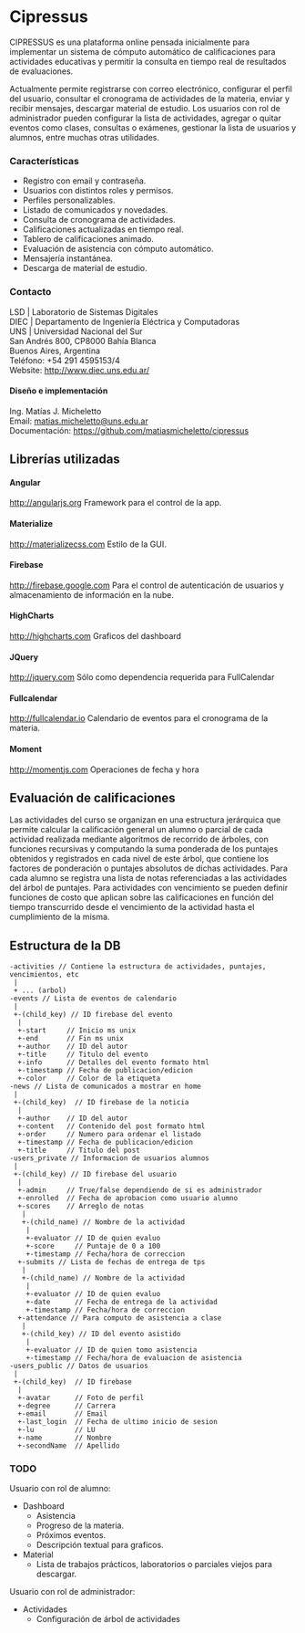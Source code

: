 # Cipressus

CIPRESSUS es una plataforma online pensada inicialmente para implementar un sistema de cómputo automático de calificaciones para actividades educativas y permitir la consulta en tiempo real de resultados de evaluaciones. 

Actualmente permite registrarse con correo electrónico, configurar el perfil del usuario, consultar el cronograma de actividades de la materia, enviar y recibir mensajes, descargar material de estudio. Los usuarios con rol de administrador pueden configurar la lista de actividades, agregar o quitar eventos como clases, consultas o exámenes, gestionar la lista de usuarios y alumnos, entre muchas otras utilidades.


### Características
  - Registro con email y contraseña.
  - Usuarios con distintos roles y permisos.
  - Perfiles personalizables.
  - Listado de comunicados y novedades.
  - Consulta de cronograma de actividades.
  - Calificaciones actualizadas en tiempo real.
  - Tablero de calificaciones animado.
  - Evaluación de asistencia con cómputo automático.
  - Mensajería instantánea.
  - Descarga de material de estudio.


### Contacto
LSD | Laboratorio de Sistemas Digitales  
DIEC | Departamento de Ingeniería Eléctrica y Computadoras  
UNS | Universidad Nacional del Sur  
San Andrés 800, CP8000 Bahía Blanca  
Buenos Aires, Argentina  
Teléfono: +54 291 4595153/4  
Website: http://www.diec.uns.edu.ar/  


#### Diseño e implementación
Ing. Matías J. Micheletto  
Email: matias.micheletto@uns.edu.ar  
Documentación: https://github.com/matiasmicheletto/cipressus  



## Librerías utilizadas
#### Angular
http://angularjs.org
Framework para el control de la app.
#### Materialize
http://materializecss.com
Estilo de la GUI.
#### Firebase
http://firebase.google.com
Para el control de autenticación de usuarios y almacenamiento de información en la nube.
#### HighCharts
http://highcharts.com
Graficos del dashboard
#### JQuery
http://jquery.com
Sólo como dependencia requerida para FullCalendar
#### Fullcalendar
http://fullcalendar.io
Calendario de eventos para el cronograma de la materia. 
#### Moment
http://momentjs.com
Operaciones de fecha y hora



## Evaluación de calificaciones
Las actividades del curso se organizan en una estructura jerárquica que permite calcular la calificación general un alumno o parcial de cada actividad realizada mediante algoritmos de recorrido de árboles, con funciones recursivas y computando la suma ponderada de los puntajes obtenidos y registrados en cada nivel de este árbol, que contiene los factores de ponderación o puntajes absolutos de dichas actividades. Para cada alumno se registra una lista de notas referenciadas a las actividades del árbol de puntajes. Para actividades con vencimiento se pueden definir funciones de costo que aplican sobre las calificaciones en función del tiempo transcurrido desde el vencimiento de la actividad hasta el cumplimiento de la misma.


## Estructura de la DB
```
-activities // Contiene la estructura de actividades, puntajes, vencimientos, etc
 |
 + ... (arbol)
-events // Lista de eventos de calendario
 | 
 +-(child_key) // ID firebase del evento
  |
  +-start     // Inicio ms unix
  +-end       // Fin ms unix
  +-author    // ID del autor
  +-title     // Titulo del evento
  +-info      // Detalles del evento formato html
  +-timestamp // Fecha de publicacion/edicion
  +-color     // Color de la etiqueta
-news // Lista de comunicados a mostrar en home
 |
 +-(child_key)  // ID firebase de la noticia
  |
  +-author    // ID del autor
  +-content   // Contenido del post formato html
  +-order     // Numero para ordenar el listado
  +-timestamp // Fecha de publicacion/edicion
  +-title     // Titulo del post
-users_private // Informacion de usuarios alumnos
 |
 +-(child_key) // ID firebase del usuario
  |
  +-admin     // True/false dependiendo de si es administrador
  +-enrolled  // Fecha de aprobacion como usuario alumno
  +-scores    // Arreglo de notas
   |
   +-(child_name) // Nombre de la actividad 
    |
    +-evaluator // ID de quien evaluo
    +-score     // Puntaje de 0 a 100
    +-timestamp // Fecha/hora de correccion
  +-submits // Lista de fechas de entrega de tps
   |
   +-(child_name) // Nombre de la actividad 
    |
    +-evaluator // ID de quien evaluo
    +-date      // Fecha de entrega de la actividad
    +-timestamp // Fecha/hora de correccion
  +-attendance // Para computo de asistencia a clase
   |
   +-(child_key) // ID del evento asistido
    |
    +-evaluator // ID de quien tomo asistencia
    +-timestamp // Fecha/hora de evaluacion de asistencia
-users_public // Datos de usuarios
 |
 +-(child_key)  // ID firebase
  |
  +-avatar      // Foto de perfil
  +-degree      // Carrera
  +-email       // Email
  +-last_login  // Fecha de ultimo inicio de sesion
  +-lu          // LU
  +-name        // Nombre
  +-secondName  // Apellido
```



### TODO

Usuario con rol de alumno:

  - Dashboard
    - Asistencia
    - Progreso de la materia.
    - Próximos eventos.
    - Descripción textual para graficos.
  - Material
    - Lista de trabajos prácticos, laboratorios o parciales viejos para descargar.


Usuario con rol de administrador:

  - Actividades
    - Configuración de árbol de actividades